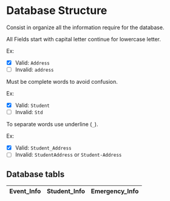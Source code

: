 # Database Structure

Consist in organize all the information require for the database.

All Fields start with capital letter continue for lowercase letter.

Ex: 

- [x] Valid: `Address`
- [ ] Invalid: `address`

Must be complete words to avoid confusion.

Ex:

- [x] Valid: `Student`
- [ ] Invalid: `Std`

To separate words use underline (`_`).

Ex:

- [x] Valid: `Student_Address`
- [ ] Invalid: `StudentAddress` or `Student-Address`

## Database tabls

| Event_Info | Student_Info | Emergency_Info |
| ---------- | ------------ | -------------- |
